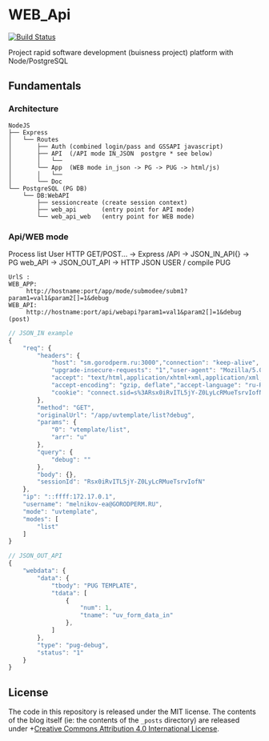 # WEB_Api


[![Build Status](https://travis-ci.org/artsy/artsy.github.io.svg)](https://travis-ci.org/artsy/artsy.github.io)

Project rapid software development (buisness project) platform with Node/PostgreSQL

## Fundamentals

### Architecture

    NodeJS
    ├── Express
    │   └── Routes
    │       ├── Auth (combined login/pass and GSSAPI javascript)
    │       ├── API  (/API mode IN_JSON  postgre * see below)
    │       │   └── 
    │       └── App  (WEB mode in_json -> PG -> PUG -> html/js)
    │       │   └── 
    │       └── Doc
    └── PostgreSQL (PG DB)
        └── DB:WebAPI
            ├── sessioncreate (create session context)
            ├── web_api       (entry point for API mode)
            └── web_api_web   (entry point for WEB mode)


### Api/WEB mode
Process list
User HTTP GET/POST... &#8594; Express /API &#8594; JSON_IN_API{} &#8594; PG web_API &#8594; JSON_OUT_API &#8594; HTTP JSON USER / compile PUG 

    UrlS :
    WEB_APP:
         http://hostname:port/app/mode/submodee/subm1?param1=val1&param2[]=1&debug
    WEB_API:
         http://hostname:port/api/webapi?param1=val1&param2[]=1&debug  (post)

```javascript
// JSON_IN example
{
    "req": {
        "headers": {
            "host": "sm.gorodperm.ru:3000","connection": "keep-alive",
            "upgrade-insecure-requests": "1","user-agent": "Mozilla/5.0 (Windows NT 10.0; Win64; x64) AppleWebKit/537.36 (KHTML, like Gecko) Chrome/77.0.3865.90 Safari/537.36",
            "accept": "text/html,application/xhtml+xml,application/xml;q=0.9,image/webp,image/apng,*/*;q=0.8,application/signed-exchange;v=b3",
            "accept-encoding": "gzip, deflate","accept-language": "ru-RU,ru;q=0.9,en-US;q=0.8,en;q=0.7",
            "cookie": "connect.sid=s%3ARsx0iRvITL5jY-Z0LyLcRMueTsrvIofN.26a2fmWwh7bWfvv%2B7uKnmb%2B8kV6AHEOl4kB4LYmzP2M"
        },
        "method": "GET",
        "originalUrl": "/app/uvtemplate/list?debug",
        "params": {
            "0": "vtemplate/list",
            "arr": "u"
        },
        "query": {
            "debug": ""
        },
        "body": {},
        "sessionId": "Rsx0iRvITL5jY-Z0LyLcRMueTsrvIofN"
    },
    "ip": "::ffff:172.17.0.1",
    "username": "melnikov-ea@GORODPERM.RU",
    "mode": "uvtemplate",
    "modes": [
        "list"
    ]
}
```
```javascript
// JSON_OUT_API
{
    "webdata": {
        "data": {
            "tbody": "PUG TEMPLATE",
            "tdata": [
                {
                    "num": 1,
                    "tname": "uv_form_data_in"
                },
            ]
        },
        "type": "pug-debug",
        "status": "1"
    }
}
```


## License

The code in this repository is released under the MIT license. The contents of the blog itself (ie: the contents of
the `_posts` directory) are released
under +[Creative Commons Attribution 4.0 International License](https://creativecommons.org/licenses/by/4.0/).

